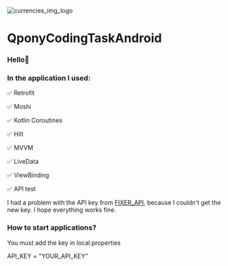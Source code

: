 ![currencies_img_logo](https://user-images.githubusercontent.com/75754448/169709832-bf17bf61-5691-4666-b89b-f44baa12c8a5.jpg)

# QponyCodingTaskAndroid

### Hello👋

### In the application I used:

:white_check_mark: Retrofit

:white_check_mark: Moshi

:white_check_mark: Kotlin Coroutines

:white_check_mark: Hilt

:white_check_mark: MVVM

:white_check_mark: LiveData

:white_check_mark: ViewBinding

:white_check_mark: API test


I had a problem with the API key from [FIXER_API](https://fixer.io/), because I couldn't get the new key. I hope everything works fine.
 
 ### How to start applications?
 
 You must add the key in local.properties

API_KEY = "YOUR_API_KEY"
